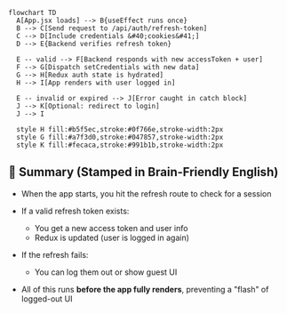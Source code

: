 ```mermaid
flowchart TD
  A[App.jsx loads] --> B{useEffect runs once}
  B --> C[Send request to /api/auth/refresh-token]
  C --> D[Include credentials &#40;cookies&#41;]
  D --> E{Backend verifies refresh token}

  E -- valid --> F[Backend responds with new accessToken + user]
  F --> G[Dispatch setCredentials with new data]
  G --> H[Redux auth state is hydrated]
  H --> I[App renders with user logged in]

  E -- invalid or expired --> J[Error caught in catch block]
  J --> K[Optional: redirect to login]
  J --> I

  style H fill:#b5f5ec,stroke:#0f766e,stroke-width:2px
  style G fill:#a7f3d0,stroke:#047857,stroke-width:2px
  style K fill:#fecaca,stroke:#991b1b,stroke-width:2px

```

## 🔖 Summary (Stamped in Brain-Friendly English)

- When the app starts, you hit the refresh route to check for a session
- If a valid refresh token exists:

  - You get a new access token and user info
  - Redux is updated (user is logged in again)

- If the refresh fails:

  - You can log them out or show guest UI

- All of this runs **before the app fully renders**, preventing a "flash" of logged-out UI

